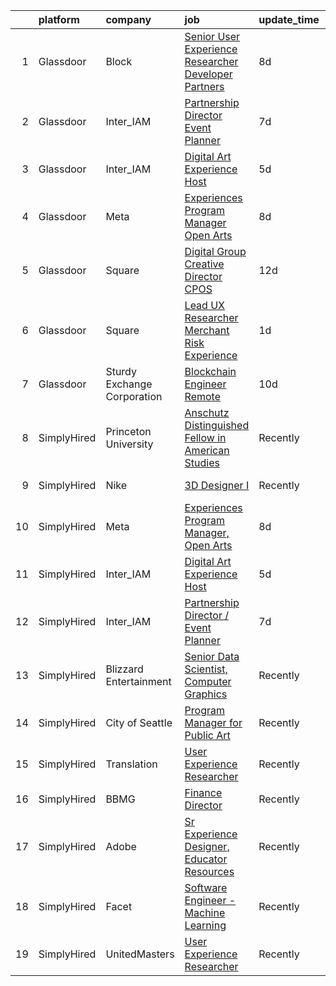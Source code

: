 

|    | platform    | company                     | job                                                                                                                                                                                                                                                                                                                      | update_time   | location                     |
|---:|:------------|:----------------------------|:-------------------------------------------------------------------------------------------------------------------------------------------------------------------------------------------------------------------------------------------------------------------------------------------------------------------------|:--------------|:-----------------------------|
|  1 | Glassdoor   | Block                       | [Senior User Experience Researcher  Developer   Partners](https://www.glassdoor.com/partner/jobListing.htm?pos=107&ao=1136043&s=58&guid=00000182e334b683909cc3ca9e64348e&src=GD_JOB_AD&t=SR&vt=w&cs=1_0fe25812&cb=1661669259063&jobListingId=1008082214085&jrtk=3-0-1gbhj9dlqm6r8801-1gbhj9dmbirmi800-7e94a9cd1a85741a-) | 8d            | New York, NY                 |
|  2 | Glassdoor   | Inter_IAM                   | [Partnership Director   Event Planner](https://www.glassdoor.com/partner/jobListing.htm?pos=103&ao=1136043&s=58&guid=00000182e334b683909cc3ca9e64348e&src=GD_JOB_AD&t=SR&vt=w&ea=1&cs=1_2db60502&cb=1661669259062&jobListingId=1008082377247&jrtk=3-0-1gbhj9dlqm6r8801-1gbhj9dmbirmi800-3b17702d11cb6601-)               | 7d            | Manhattan                    |
|  3 | Glassdoor   | Inter_IAM                   | [Digital Art Experience Host](https://www.glassdoor.com/partner/jobListing.htm?pos=104&ao=1136043&s=58&guid=00000182e334b683909cc3ca9e64348e&src=GD_JOB_AD&t=SR&vt=w&ea=1&cs=1_83e6fe81&cb=1661669259063&jobListingId=1008086032988&jrtk=3-0-1gbhj9dlqm6r8801-1gbhj9dmbirmi800-0b7f226d2869b001-)                        | 5d            | New York, NY                 |
|  4 | Glassdoor   | Meta                        | [Experiences Program Manager  Open Arts](https://www.glassdoor.com/partner/jobListing.htm?pos=101&ao=1136043&s=58&guid=00000182e334b683909cc3ca9e64348e&src=GD_JOB_AD&t=SR&vt=w&cs=1_5ae22032&cb=1661669259062&jobListingId=1008081436382&jrtk=3-0-1gbhj9dlqm6r8801-1gbhj9dmbirmi800-028a6b7ff81718d7-)                  | 8d            | Menlo Park, CA               |
|  5 | Glassdoor   | Square                      | [Digital Group Creative Director  CPOS](https://www.glassdoor.com/partner/jobListing.htm?pos=105&ao=1136043&s=58&guid=00000182e334b683909cc3ca9e64348e&src=GD_JOB_AD&t=SR&vt=w&cs=1_d964ad0e&cb=1661669259063&jobListingId=1008072943733&jrtk=3-0-1gbhj9dlqm6r8801-1gbhj9dmbirmi800-b60cda63394609e2-)                   | 12d           | Portland, OR                 |
|  6 | Glassdoor   | Square                      | [Lead UX Researcher  Merchant Risk Experience](https://www.glassdoor.com/partner/jobListing.htm?pos=106&ao=1136043&s=58&guid=00000182e334b683909cc3ca9e64348e&src=GD_JOB_AD&t=SR&vt=w&cs=1_313e1c9a&cb=1661669259063&jobListingId=1008097942918&jrtk=3-0-1gbhj9dlqm6r8801-1gbhj9dmbirmi800-21e7e4aaceb65bfd-)            | 1d            | Oregon                       |
|  7 | Glassdoor   | Sturdy Exchange Corporation | [Blockchain Engineer  Remote ](https://www.glassdoor.com/partner/jobListing.htm?pos=102&ao=1136043&s=58&guid=00000182e334b683909cc3ca9e64348e&src=GD_JOB_AD&t=SR&vt=w&ea=1&cs=1_d8514432&cb=1661669259062&jobListingId=1008076436726&jrtk=3-0-1gbhj9dlqm6r8801-1gbhj9dmbirmi800-00eff58dac326956-)                       | 10d           | Remote                       |
|  8 | SimplyHired | Princeton University        | [Anschutz Distinguished Fellow in American Studies](https://www.simplyhired.com/job/NAnWcmSWvXMey4nJk7OeFV620QldnOmxcbEjZqc3i3iIilL8cRtg4g?q=generative+artist)                                                                                                                                                          | Recently      | Princeton, NJ                |
|  9 | SimplyHired | Nike                        | [3D Designer I](https://www.simplyhired.com/job/VIQl9bidPdjdl0kOo8f4Xb6lk-Uf1P7aGtvTl07Ays0ZyFkZ8ibgWA?q=generative+artist)                                                                                                                                                                                              | Recently      | Beaverton, OR                |
| 10 | SimplyHired | Meta                        | [Experiences Program Manager, Open Arts](https://www.simplyhired.com/job/39LFdVDZkOVzjzuKxDh39-uXR6pKfcGOkABaQ3gkkuENYK4d0Gs1Og?q=generative+artist)                                                                                                                                                                     | 8d            | Menlo Park, CA               |
| 11 | SimplyHired | Inter_IAM                   | [Digital Art Experience Host](https://www.simplyhired.com/job/zkX7QnehxTBq47O1KffPpItQPYEflAD4CIRBzMuNp6SwtULAv4twvg?q=generative+artist)                                                                                                                                                                                | 5d            | New York, NY                 |
| 12 | SimplyHired | Inter_IAM                   | [Partnership Director / Event Planner](https://www.simplyhired.com/job/bYdIeg6jYtnUVZI7eu8GFczxOTVmUhZwxsoqI15VPfRTHPPDjGVBIw?q=generative+artist)                                                                                                                                                                       | 7d            | Manhattan, NY                |
| 13 | SimplyHired | Blizzard Entertainment      | [Senior Data Scientist, Computer Graphics](https://www.simplyhired.com/job/FiskW-Gz-FCAVeSnphMRdyWJsI2KrVP0qig6JTACI2hq1lHJkEOfoA?q=generative+artist)                                                                                                                                                                   | Recently      | Irvine, CA                   |
| 14 | SimplyHired | City of Seattle             | [Program Manager for Public Art](https://www.simplyhired.com/job/wtB7DfD8e7HBKqF53IUAFMrrCUd5awHZEwcMnWuetrizc4hidg6RJw?q=generative+artist)                                                                                                                                                                             | Recently      | Washington State +1 location |
| 15 | SimplyHired | Translation                 | [User Experience Researcher](https://www.simplyhired.com/job/QhlNO6tzMwLs37zg_ddKmO4yszqOHywEf52ejSJjLxlJv-xSNn1VpQ?q=generative+artist)                                                                                                                                                                                 | Recently      | San Francisco, CA            |
| 16 | SimplyHired | BBMG                        | [Finance Director](https://www.simplyhired.com/job/TKM1paIOMcSkXgYgtVd50BXA4HZjPlyPyUnc8XNidU3yENY8Bh2Bgg?q=generative+artist)                                                                                                                                                                                           | Recently      | Brooklyn, NY                 |
| 17 | SimplyHired | Adobe                       | [Sr Experience Designer, Educator Resources](https://www.simplyhired.com/job/PpsuDGyQ2nbHFlShxFbZkXZ9lPWta7FwxR9ZFFcFidmNaoyEe9I5Ug?q=generative+artist)                                                                                                                                                                 | Recently      | San Francisco, CA            |
| 18 | SimplyHired | Facet                       | [Software Engineer - Machine Learning](https://www.simplyhired.com/job/rRl7LpYqGiIowLAwzbrNzMgXtXTFbKgtp-z9fo66PKEqX4Q6nYlO_w?q=generative+artist)                                                                                                                                                                       | Recently      | San Francisco, CA            |
| 19 | SimplyHired | UnitedMasters               | [User Experience Researcher](https://www.simplyhired.com/job/8XM5DpGjYzxSQZvpz__rV21LPdlP8huVLxt47BNjIvSePkgehAk8zQ?q=generative+artist)                                                                                                                                                                                 | Recently      | San Francisco, CA            |